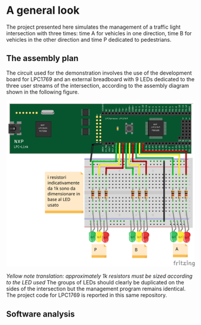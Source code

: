 # A general look
The project presented here simulates the management of a traffic light intersection with three times: time A for vehicles in one direction, time B for vehicles in the other direction and time P dedicated to pedestrians.
## The assembly plan
The circuit used for the demonstration involves the use of the development board for LPC1769 and an external breadboard with 9 LEDs dedicated to the three user streams of the intersection, according to the assembly diagram shown in the following figure.
<p align="center">
  <img src="pic/semaforo_bb.png" width=700/>
</p>

*Yellow note translation: approximately 1k resistors must be sized according to the LED used*
The groups of LEDs should clearly be duplicated on the sides of the intersection but the management program remains identical. The project code for LPC1769 is reported in this same repository.
## Software analysis
